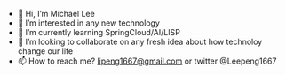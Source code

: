 - 👋 Hi, I’m Michael Lee
- 👀 I’m interested in any new technology
- 🌱 I’m currently learning SpringCloud/AI/LISP
- 💞️ I’m looking to collaborate on any fresh idea about how technoloy change our life
- 📫 How to reach me? lipeng1667@gmail.com or twitter @Leepeng1667

<!---
lipeng1667/lipeng1667 is a ✨ special ✨ repository because its `README.md` (this file) appears on your GitHub profile.
You can click the Preview link to take a look at your changes.
--->

